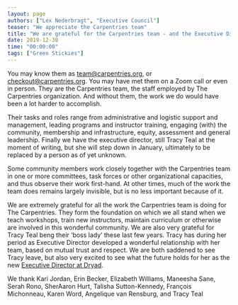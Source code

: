 ```yaml
---
layout: page
authors: ["Lex Nederbragt", "Executive Council"]
teaser: "We appreciate the Carpentries team"
title: "We are grateful for the Carpentries team - and the Executive Director"
date: 2019-12-30
time: "00:00:00"
tags: ["Green Stickies"]
---
```


You may know them as team@carpentries.org, or checkout@carpentries.org. 
You may have met them on a Zoom call or even in person. 
They are the Carpentries team, the staff employed by The Carpentries organization. 
And without them, the work we do would have been a lot harder to accomplish.

Their tasks and roles range from administrative and logistic support and management, 
leading programs and instructor training, engaging (with) the community, 
membership and infrastructure, equity, assessment and general leadership. 
Finally we have the executive director, still Tracy Teal at the moment of writing, 
but she will step down in January, ultimately to be replaced by a person as of yet unknown.

Some community members work closely together with the Carpentries team in one or more committees, 
task forces or other organizational capacities, and thus observe their work first-hand. 
At other times, much of the work the team does remains largely invisible, 
but is no less important because of it.

We are extremely grateful for all the work the Carpentries team is doing for The Carpentries. 
They form the foundation on which we all stand when we teach workshops, train new instructors, 
maintain curriculum or otherwise are involved in this wonderful community. 
We are also very grateful for Tracy Teal beng their ‘boss lady’ these last few years. 
Tracy has during her period as Executive Director developed a wonderful relationship with her team, 
based on mutual trust and respect. 
We are both saddened to see Tracy leave, 
but also very excited to see what the future holds for her as the new 
[Executive Director at Dryad](https://blog.datadryad.org/2019/12/19/tracy-teal-named-new-dryad-ed/).

We thank Kari Jordan, Erin Becker, Elizabeth Williams, Maneesha Sane, Serah Rono, SherAaron Hurt, Talisha Sutton-Kennedy, François Michonneau, Karen Word, Angelique van Rensburg, and Tracy Teal


